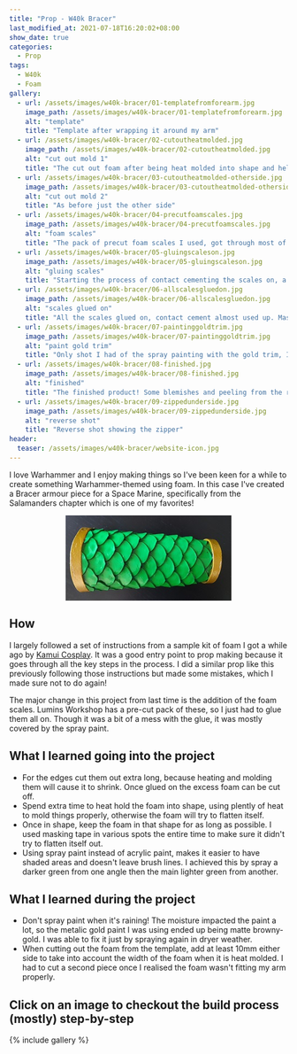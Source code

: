 ```yaml
---
title: "Prop - W40k Bracer"
last_modified_at: 2021-07-18T16:20:02+08:00
show_date: true
categories:
  - Prop
tags:
  - W40k
  - Foam
gallery:
  - url: /assets/images/w40k-bracer/01-templatefromforearm.jpg
    image_path: /assets/images/w40k-bracer/01-templatefromforearm.jpg
    alt: "template"
    title: "Template after wrapping it around my arm"
  - url: /assets/images/w40k-bracer/02-cutoutheatmolded.jpg
    image_path: /assets/images/w40k-bracer/02-cutoutheatmolded.jpg
    alt: "cut out mold 1"
    title: "The cut out foam after being heat molded into shape and held in place with masking tape, also cut out and added the trim"
  - url: /assets/images/w40k-bracer/03-cutoutheatmolded-otherside.jpg
    image_path: /assets/images/w40k-bracer/03-cutoutheatmolded-otherside.jpg
    alt: "cut out mold 2"
    title: "As before just the other side"
  - url: /assets/images/w40k-bracer/04-precutfoamscales.jpg
    image_path: /assets/images/w40k-bracer/04-precutfoamscales.jpg
    alt: "foam scales"
    title: "The pack of precut foam scales I used, got through most of it!"
  - url: /assets/images/w40k-bracer/05-gluingscaleson.jpg
    image_path: /assets/images/w40k-bracer/05-gluingscaleson.jpg
    alt: "gluing scales"
    title: "Starting the process of contact cementing the scales on, a very time consuming process"
  - url: /assets/images/w40k-bracer/06-allscalesgluedon.jpg
    image_path: /assets/images/w40k-bracer/06-allscalesgluedon.jpg
    alt: "scales glued on"
    title: "All the scales glued on, contact cement almost used up. Masking table on in prep for spray painting"
  - url: /assets/images/w40k-bracer/07-paintinggoldtrim.jpg
    image_path: /assets/images/w40k-bracer/07-paintinggoldtrim.jpg
    alt: "paint gold trim"
    title: "Only shot I had of the spray painting with the gold trim, I had already done the green beforehand"
  - url: /assets/images/w40k-bracer/08-finished.jpg
    image_path: /assets/images/w40k-bracer/08-finished.jpg
    alt: "finished"
    title: "The finished product! Some blemishes and peeling from the rubber spray, but it looks awesome"
  - url: /assets/images/w40k-bracer/09-zippedunderside.jpg
    image_path: /assets/images/w40k-bracer/09-zippedunderside.jpg
    alt: "reverse shot"
    title: "Reverse shot showing the zipper"
header:
  teaser: /assets/images/w40k-bracer/website-icon.jpg
---
```


I love Warhammer and I enjoy making things so I've been keen for a while to create something Warhammer-themed using foam. In this case I've created a Bracer armour piece for a Space Marine, specifically from the Salamanders chapter which is one of my favorites!

<img style="margin-left:auto;margin-right:auto;display:block" src="/assets/images/w40k-bracer/website-icon.jpg">

## How

I largely followed a set of instructions from a sample kit of foam I got a while ago by <a href="https://www.kamuicosplay.com/2017/10/09/creating-costumes-with-eva-foam/" rel="noreferrer noopener" target="_blank">Kamui Cosplay</a>. It was a good entry point to prop making because it goes through all the key steps in the process. I did a similar prop like this previously following those instructions but made some mistakes, which I made sure not to do again!

The major change in this project from last time is the addition of the foam scales. Lumins Workshop has a pre-cut pack of these, so I just had to glue them all on. Though it was a bit of a mess with the glue, it was mostly covered by the spray paint.

## What I learned going into the project

* For the edges cut them out extra long, because heating and molding them will cause it to shrink. Once glued on the excess foam can be cut off.
* Spend extra time to heat hold the foam into shape, using plently of heat to mold things properly, otherwise the foam will try to flatten itself.
* Once in shape, keep the foam in that shape for as long as possible. I used masking tape in various spots the entire time to make sure it didn't try to flatten itself out.
* Using spray paint instead of acrylic paint, makes it easier to have shaded areas and doesn't leave brush lines. I achieved this by spray a darker green from one angle then the main lighter green from another.

## What I learned during the project

* Don't spray paint when it's raining! The moisture impacted the paint a lot, so the metalic gold paint I was using ended up being matte browny-gold. I was able to fix it just by spraying again in dryer weather.
* When cutting out the foam from the template, add at least 10mm either side to take into account the width of the foam when it is heat molded. I had to cut a second piece once I realised the foam wasn't fitting my arm properly.

## Click on an image to checkout the build process (mostly) step-by-step

{% include gallery %}
